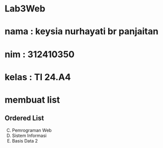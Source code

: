 # Lab3Web
# nama : keysia nurhayati br panjaitan
# nim : 312410350
# kelas : TI 24.A4

# membuat list
  <section id="order-list">
      <h2>Ordered List</h2>
      <ol type="A" start="3">
          <li>Pemrograman Web</li>
          <li>Sistem Informasi</li>
          <li>Basis Data 2</li>
      </ol>
  </section>

